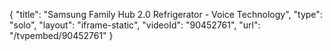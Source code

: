 {
    "title": "Samsung Family Hub 2.0 Refrigerator - Voice Technology",
    "type": "solo",
    "layout": "iframe-static",
    "videoId": "90452761",
    "url": "\/tvpembed\/90452761"
}